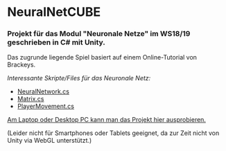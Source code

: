 # NeuralNetCUBE
### Projekt für das Modul "Neuronale Netze" im WS18/19 geschrieben in C# mit Unity.

Das zugrunde liegende Spiel basiert auf einem Online-Tutorial von Brackeys. 


*Interessante Skripte/Files für das Neuronale Netz:*
  * [NeuralNetwork.cs](NeuralNetCUBEProject/Assets/Scripts/NeuralNetwork.cs)
  * [Matrix.cs](NeuralNetCUBEProject/Assets/Scripts/Matrix.cs)
  * [PlayerMovement.cs](NeuralNetCUBEProject/Assets/Scripts/PlayerMovement.cs)

[Am Laptop oder Desktop PC kann man das Projekt hier ausprobieren.](http://www-stud.uni-due.de/~scjokepp/NeuralNetCUBE/)

(Leider nicht für Smartphones oder Tablets geeignet, da zur Zeit nicht von Unity via WebGL unterstützt.)
